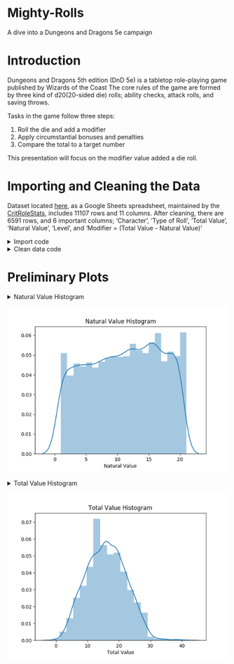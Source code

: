 # Mighty-Rolls
A dive into a Dungeons and Dragons 5e campaign


# Introduction

Dungeons and Dragons 5th edition (DnD 5e) is a tabletop role-playing game published by Wizards of the Coast
The core rules of the game are formed by three kind of d20(20-sided die) rolls; ability checks, attack rolls,
and saving throws.

Tasks in the game follow three steps:
1. Roll the die and add a modifier
2. Apply circumstantial bonuses and penalties
3. Compare the total to a target number

This presentation will focus on the modifier value added a die roll.


# Importing and Cleaning the Data

Dataset located [here](https://docs.google.com/spreadsheets/d/1FFuw5c6Hk1NUlHv2Wvr5b9AElLA51KtRl9ZruPU8r9k/edit#gid=0), as a Google Sheets spreadsheet, maintained by the [CritRoleStats](https://www.critrolestats.com/), includes 11107 rows and 11 columns.
After cleaning, there are 6591 rows, and 6 important columns;
‘Character’, ‘Type of Roll’, ‘Total Value’, ‘Natural Value’, ‘Level’, and ‘Modifier = (Total Value - Natural Value)’

<details>
  <summary>Import code</summary>
  
  ```
  def html_to_df(dirpath):
    frames = []
    for filename in os.listdir(dirpath):
        if filename.endswith('.html'):
            fullpath = os.path.join(dirpath, filename)
            frames.append(pd.read_html(fullpath, header=1, index_col=0)[0])
    return pd.concat(frames).reset_index(drop=True)
  ```
 </details>
 
 <details>
    <summary>Clean data code</summary>
    
    ```
    def remove_rows(df, col, lst):
        df = df[~df[col].isin(lst)]
        return df[df[col].notnull()]
    
    def use_this_df():
        # create df of level in each episode
        ep_formatted = pd.read_csv('/home/o/Downloads/Galv/capstone1/Mighty-Rolls/data/level_by_ep.csv', names=['episode_int','Episode','Level'])
        df_ep_level = ep_formatted.filter(['episode_int', 'Level']).set_index('episode_int')
    
        # fix episode names
        dirpath = '/home/o/Downloads/Galv/capstone1/Mighty-Rolls/data/All Rolls - Wildemount/'
        df = html_to_df(dirpath).dropna(subset=['Episode'])
        df['episode_int'] = df['Episode'].apply(lambda x: x[-2:]).astype('int64')
    
        # join df_ep_level
        df = df.join(df_ep_level, on='episode_int')
    
        # remove not d20 rolls
        d20_filter_out_list = ['Other', 'Damage', 'Fragment', 'Percentage', 'Unknown', 'Hit Dice']
        df = remove_rows(df, 'Type of Roll', d20_filter_out_list)
    
        # clean Total Value
        remove_list = ['Nat'+str(i) for i in range(21)]
        remove_list.append('Unknown')
        df = remove_rows(df, 'Total Value', remove_list)
    
        # clean Natural Value
        remove_list = ['Unknown', 'Nat1', '-2', '24', '21', '0']
        df = remove_rows(df, 'Natural Value', remove_list)
    
        # filter down df
        df_filtered = df.filter(['Character', 'Type of Roll', 'Total Value', 'Natural Value', 'Level'])
    
        # cast value columns as int
        df_filtered['Total Value'] = df_filtered['Total Value'].astype('int32')
        df_filtered['Natural Value'] = df_filtered['Natural Value'].astype('int32')
    
        # create modifier column = total value - natural value
        df_filtered['Modifier'] = df_filtered['Total Value'] - df_filtered['Natural Value']
    
        # merge characters
        replace_dict = {
            'Cali': 'Other',
            'Clarabelle': 'Other',
            'Jannik': 'Other',
            'Keg': 'Other',
            'Nila': 'Other',
            'Nott': 'Nott/Veth',
            'Molly': 'Cad./Molly',
            'Reani': 'Other',
            'Shakäste': 'Other',
            'Spurt': 'Other',
            'Summoned Creature': 'Other',
            'Twiggy': 'Other',
            'Veth': 'Nott/Veth',
            'Willi': 'Other',
            'Yarnball': 'Other',
            'Caduceus': 'Cad./Molly',
            'Beetles': 'Other',
            'Nugget': 'Other',
            'Duchess': 'Other',
            'Frumpkin': 'Other'
        }
        df_filtered = df_filtered.replace(replace_dict)
        return df_filtered
    ```
  </details>

# Preliminary Plots
<details>
    <summary>Natural Value Histogram</summary>
    
    ```
    from src.helper_functions import *
    import seaborn as sns
    import matplotlib.pyplot as plt
    import numpy as np
    
    dirpath = '/home/o/Downloads/Galv/capstone1/Mighty-Rolls/data/All Rolls - Wildemount/'
    
    # clean 'Natural Value' feature
    df = html_to_df(dirpath).dropna(subset=['Episode'])
    col = 'Natural Value'
    
    d20_filter_out_list = ['Other', 'Damage', 'Fragment', 'Percentage', 'Unknown', 'Hit Dice']
    df = remove_rows(df, 'Type of Roll', d20_filter_out_list)
    
    
    remove_list = ['Unknown', 'Nat1', '-2', '24', '21', '0']
    df = remove_rows(df, col, remove_list)
    
    # plot histogram
    data = df['Natural Value'].astype('int32')
    sns.distplot(data,bins=np.arange(data.max()+2)).set_title('Natural Value Histogram')
    plt.show()
    ```
</details>

![Natural Value Histogram](img/sns_nat_val_distplot.png)

<details>
    <summary>Total Value Histogram</summary>
    
    ```
    from src.helper_functions import *
    import matplotlib.pyplot as plt
    import seaborn as sns
    
    
    dirpath = '/home/o/Downloads/Galv/capstone1/Mighty-Rolls/data/All Rolls - Wildemount/'
    
    # clean Total Value feature
    df = html_to_df(dirpath).dropna(subset=['Episode'])
    col = 'Total Value'
    
    d20_filter_out_list = ['Other', 'Damage', 'Fragment', 'Percentage', 'Unknown', 'Hit Dice']
    df = remove_rows(df, 'Type of Roll', d20_filter_out_list)
    
    remove_list = []
    for i in range(21):
        remove_list.append('Nat'+str(i))
    remove_list.append('Unknown')
    df = remove_rows(df, col, remove_list)
    
    # plot histogram
    x = df[col].astype('int32')
    sns.distplot(x, bins=20).set_title('Total Value Histogram')
    plt.show()
    ```
    
</details>

![Total Value Histogram](img/sns_tot_val_distplot.png)